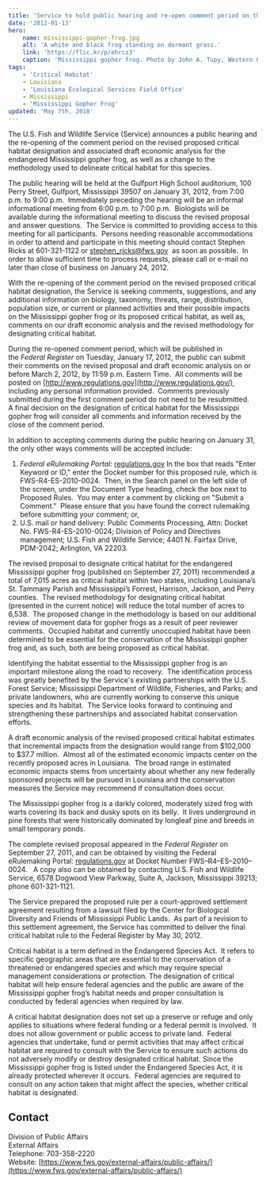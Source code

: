 ```yaml
---
title: 'Service to hold public hearing and re-open comment period on the revised proposed Critical Habitat designation and associated draft economic analysis for the Mississippi gopher frog'
date: '2012-01-13'
hero:
    name: mississippi-gopher-frog.jpg
    alt: 'A white and black frog standing on dormant grass.'
    link: 'https://flic.kr/p/ehrcz3'
    caption: 'Mississippi gopher frog. Photo by John A. Tupy, Western Carolina University.'
tags:
    - 'Critical Habitat'
    - Louisiana
    - 'Louisiana Ecological Services Field Office'
    - Mississippi
    - 'Mississippi Gopher Frog'
updated: 'May 7th, 2018'
---
```


The U.S. Fish and Wildlife Service (Service) announces a public hearing and the re-opening of the comment period on the revised proposed critical habitat designation and associated draft economic analysis for the endangered Mississippi gopher frog, as well as a change to the methodology used to delineate critical habitat for this species.

The public hearing will be held at the Gulfport High School auditorium, 100 Perry Street, Gulfport, Mississippi 39507 on January 31, 2012, from 7:00 p.m. to 9:00 p.m.  Immediately preceding the hearing will be an informal informational meeting from 6:00 p.m. to 7:00 p.m.  Biologists will be available during the informational meeting to discuss the revised proposal and answer questions.  The Service is committed to providing access to this meeting for all participants.  Persons needing reasonable accommodations in order to attend and participate in this meeting should contact Stephen Ricks at 601-321-1122 or [stephen_ricks@fws.gov](mailto:stephen_ricks@fws.gov)  as soon as possible.  In order to allow sufficient time to process requests, please call or e-mail no later than close of business on January 24, 2012.

With the re-opening of the comment period on the revised proposed critical habitat designation, the Service is seeking comments, suggestions, and any additional information on biology, taxonomy, threats, range, distribution, population size, or current or planned activities and their possible impacts on the Mississippi gopher frog or its proposed critical habitat, as well as, comments on our draft economic analysis and the revised methodology for designating critical habitat.

During the re-opened comment period, which will be published in the *Federal Register* on Tuesday, January 17, 2012, the public can submit their comments on the revised proposal and draft economic analysis on or before March 2, 2012, by 11:59 p.m. Eastern Time.  All comments will be posted on [http://www.regulations.gov](http://www.regulations.gov/)  including any personal information provided.  Comments previously submitted during the first comment period do not need to be resubmitted.  A final decision on the designation of critical habitat for the Mississippi gopher frog will consider all comments and information received by the close of the comment period.

In addition to accepting comments during the public hearing on January 31, the only other ways comments will be accepted include:

1.  _Federal eRulemaking Portal:_ [regulations.gov](http://www.regulations.gov/) In the box that reads "Enter Keyword or ID," enter the Docket number for this proposed rule, which is FWS-R4-ES-2010-0024.  Then, in the Search panel on the left side of the screen, under the Document Type heading, check the box next to Proposed Rules.  You may enter a comment by clicking on "Submit a Comment."  Please ensure that you have found the correct rulemaking before submitting your comment; or,
2.  U.S. mail or hand delivery: Public Comments Processing, Attn: Docket No. FWS-R4-ES-2010-0024; Division of Policy and Directives management; U.S. Fish and Wildlife Service; 4401 N. Fairfax Drive, PDM-2042; Arlington, VA 22203.

The revised proposal to designate critical habitat for the endangered Mississippi gopher frog (published on September 27, 2011) recommended a total of 7,015 acres as critical habitat within two states, including Louisiana’s St. Tammany Parish and Mississippi’s Forrest, Harrison, Jackson, and Perry counties.  The revised methodology for designating critical habitat (presented in the current notice) will reduce the total number of acres to 6,538.  The proposed change in the methodology is based on our additional review of movement data for gopher frogs as a result of peer reviewer comments.  Occupied habitat and currently unoccupied habitat have been determined to be essential for the conservation of the Mississippi gopher frog and, as such, both are being proposed as critical habitat.

Identifying the habitat essential to the Mississippi gopher frog is an important milestone along the road to recovery.  The identification process was greatly benefited by the Service's existing partnerships with the U.S. Forest Service; Mississippi Department of Wildlife, Fisheries, and Parks; and private landowners, who are currently working to conserve this unique species and its habitat.  The Service looks forward to continuing and strengthening these partnerships and associated habitat conservation efforts.

A draft economic analysis of the revised proposed critical habitat estimates that incremental impacts from the designation would range from $102,000 to $37.7 million.  Almost all of the estimated economic impacts center on the recently proposed acres in Louisiana.  The broad range in estimated economic impacts stems from uncertainty about whether any new federally sponsored projects will be pursued in Louisiana and the conservation measures the Service may recommend if consultation does occur.

The Mississippi gopher frog is a darkly colored, moderately sized frog with warts covering its back and dusky spots on its belly.  It lives underground in pine forests that were historically dominated by longleaf pine and breeds in small temporary ponds.

The complete revised proposal appeared in the *Federal Register* on September 27, 2011, and can be obtained by visiting the Federal eRulemaking Portal: [regulations.gov](http://www.regulations.gov/) at Docket Number FWS–R4–ES–2010–0024\.   A copy also can be obtained by contacting U.S. Fish and Wildlife Service, 6578 Dogwood View Parkway, Suite A, Jackson, Mississippi 39213; phone 601-321-1121.

The Service prepared the proposed rule per a court-approved settlement agreement resulting from a lawsuit filed by the Center for Biological Diversity and Friends of Mississippi Public Lands.  As part of a revision to this settlement agreement, the Service has committed to deliver the final critical habitat rule to the Federal Register by May 30, 2012.

Critical habitat is a term defined in the Endangered Species Act.  It refers to specific geographic areas that are essential to the conservation of a threatened or endangered species and which may require special management considerations or protection. The designation of critical habitat will help ensure federal agencies and the public are aware of the Mississippi gopher frog’s habitat needs and proper consultation is conducted by federal agencies when required by law.

A critical habitat designation does not set up a preserve or refuge and only applies to situations where federal funding or a federal permit is involved.  It does not allow government or public access to private land.  Federal agencies that undertake, fund or permit activities that may affect critical habitat are required to consult with the Service to ensure such actions do not adversely modify or destroy designated critical habitat. Since the Mississippi gopher frog is listed under the Endangered Species Act, it is already protected wherever it occurs.  Federal agencies are required to consult on any action taken that might affect the species, whether critical habitat is designated.

## Contact

Division of Public Affairs  
External Affairs  
Telephone: 703-358-2220  
Website: [https://www.fws.gov/external-affairs/public-affairs/](https://www.fws.gov/external-affairs/public-affairs/)
